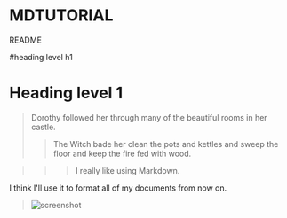 # MDTUTORIAL

README

#heading level h1

<h1>Heading level 1</h1>
 
> Dorothy followed her through many of the beautiful rooms in her castle.
>
>> The Witch bade her clean the pots and kettles and sweep the floor and keep the fire fed with wood.

>>>I really like using Markdown.

I think I'll use it to format all of my documents from now on.  

>![screenshot](pic1.png)
